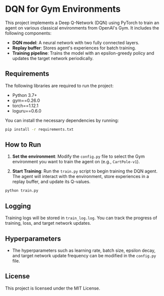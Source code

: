 # DQN for Gym Environments

This project implements a Deep Q-Network (DQN) using PyTorch to train an agent on various classical environments from OpenAI's Gym. It includes the following components:

- **DQN model**: A neural network with two fully connected layers.
- **Replay buffer**: Stores agent's experiences for batch training.
- **Training pipeline**: Trains the model with an epsilon-greedy policy and updates the target network periodically.

## Requirements

The following libraries are required to run the project:

- Python 3.7+
- gym==0.26.0
- torch==1.12.1
- loguru==0.6.0

You can install the necessary dependencies by running:

```bash
pip install -r requirements.txt
```

## How to Run

1. **Set the environment**:
   Modify the `config.py` file to select the Gym environment you want to train the agent on (e.g., `CartPole-v1`).

2. **Start Training**:
   Run the `train.py` script to begin training the DQN agent. The agent will interact with the environment, store experiences in a replay buffer, and update its Q-values.

```bash
python train.py
```

## Logging

Training logs will be stored in `train_log.log`. You can track the progress of training, loss, and target network updates.

## Hyperparameters

- The hyperparameters such as learning rate, batch size, epsilon decay, and target network update frequency can be modified in the `config.py` file.

## License

This project is licensed under the MIT License.